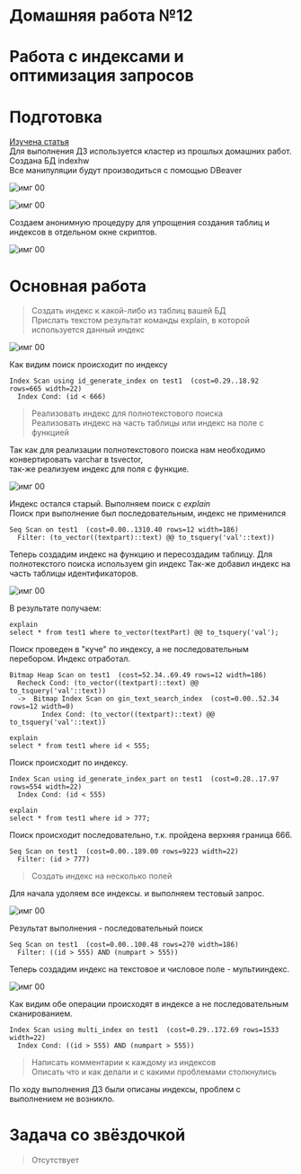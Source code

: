 # Домашняя работа №12
# Работа с индексами и оптимизация запросов 

# Подготовка

[Изучена статья](https://habr.com/ru/articles/442170/)  
Для выполнения ДЗ используется кластер из прошлых домашних работ.<br>
Создана БД indexhw<br>
Все манипуляции будут производиться с помощью DBeaver<br>

![имг 00](IMG/0.png "Подготовка")<br>

![имг 00](IMG/0_1.png "Подготовка")<br>

Создаем анонимную процедуру для упрощения создания таблиц и индексов в отдельном окне скриптов.

![имг 00](IMG/1_0.png "Подготовка")

# Основная работа
>   Создать индекс к какой-либо из таблиц вашей БД <br>
>   Прислать текстом результат команды explain, в которой используется данный индекс <br>

![имг 00](IMG/1_1.png "Подготовка")

Как видим поиск происходит по индексу
```
Index Scan using id_generate_index on test1  (cost=0.29..18.92 rows=665 width=22)
  Index Cond: (id < 666)
```

>   Реализовать индекс для полнотекстового поиска <br>
>   Реализовать индекс на часть таблицы или индекс на поле с функцией <br>

Так как для реализации полнотекстового поиска нам необходимо конвертировать varchar в tsvector, <br>
так-же реализуем индекс для поля с функцие. 

![имг 00](IMG/2_1.png "Подготовка")

Индекс остался старый. Выполняем поиск с *explain*<br>
Поиск при выполнение был последовательным, индекс не применился

```
Seq Scan on test1  (cost=0.00..1310.40 rows=12 width=186)
  Filter: (to_vector((textpart)::text) @@ to_tsquery('val'::text))
```

Теперь создадим индекс на функцию и пересоздадим таблицу. Для полнотекстого поиска используем gin индекс
Так-же добавил индекс на часть таблицы идентификаторов.

![имг 00](IMG/2_2.png "Подготовка")

В результате получаем:
```
explain
select * from test1 where to_vector(textPart) @@ to_tsquery('val');
```

Поиск проведен в "куче" по индексу, а не последовательным перебором. Индекс отработал.

```
Bitmap Heap Scan on test1  (cost=52.34..69.49 rows=12 width=186)
  Recheck Cond: (to_vector((textpart)::text) @@ to_tsquery('val'::text))
  ->  Bitmap Index Scan on gin_text_search_index  (cost=0.00..52.34 rows=12 width=0)
        Index Cond: (to_vector((textpart)::text) @@ to_tsquery('val'::text))
```

```
explain
select * from test1 where id < 555;
```

Поиск происходит по индексу. 

```
Index Scan using id_generate_index_part on test1  (cost=0.28..17.97 rows=554 width=22)
  Index Cond: (id < 555)
```
```
explain
select * from test1 where id > 777;
```

Поиск происходит последовательно, т.к. пройдена верхняя граница 666. 

```
Seq Scan on test1  (cost=0.00..189.00 rows=9223 width=22)
  Filter: (id > 777)
```

>    Создать индекс на несколько полей <br>

Для начала удоляем все индексы. и выполняем тестовый запрос.

![имг 00](IMG/3_1.png "Подготовка")

Результат выполнения - последовательный поиск
```
Seq Scan on test1  (cost=0.00..100.48 rows=270 width=186)
  Filter: ((id > 555) AND (numpart > 555))
```

Теперь создадим индекс на текстовое и числовое поле - мультииндекс.

![имг 00](IMG/3_2.png "Подготовка")

Как видим обе операции происходят в индексе а не последовательным сканированием.

```
Index Scan using multi_index on test1  (cost=0.29..172.69 rows=1533 width=22)
  Index Cond: ((id > 555) AND (numpart > 555))
```

>    Написать комментарии к каждому из индексов <br>
>    Описать что и как делали и с какими проблемами столкнулись <br>

По ходу выполнения ДЗ были описаны индексы, проблем с выполнением не возникло.


# Задача со звёздочкой
> Отсутствует